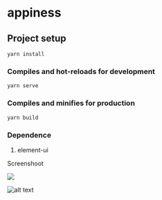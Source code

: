 # appiness

## Project setup
```
yarn install
```

### Compiles and hot-reloads for development
```
yarn serve
```

### Compiles and minifies for production
```
yarn build
```

### Dependence
1. element-ui

Screenshoot

![](https://i.postimg.cc/SR9RdBMN/appiness-1.gif)


![alt text](https://i.postimg.cc/HLYZbHyH/appiness.png)
